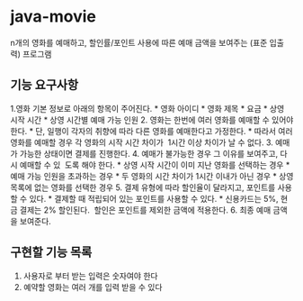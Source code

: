 # java-movie
n개의 영화를 예매하고, 할인률/포인트 사용에 따른 예매 금액을 보여주는 (표준 입출력) 프로그램

## 기능 요구사항
1.영화 기본 정보로 아래의 항목이 주어진다.
    * 영화 아이디
    * 영화 제목 
    * 요금
    * 상영 시작 시간
    * 상영 시간별 예매 가능 인원
2. 영화는 한번에 여러 영화를 예매할 수 있어야 한다.
    * 단, 일행이 각자의 취향에 따라 다른 영화를 예매한다고 가정한다. 
    * 따라서 여러 영화를 예매할 경우 각 영화의 시작 시간 차이가  1시간 이상 차이가 날 수 없다.
3. 예매가 가능한 상태이면 결제를 진행한다.
4. 예매가 불가능한 경우 그 이유를 보여주고, 다시 예매할 수 있  도록 해야 한다.
    * 상영 시작 시간이 이미 지난 영화를 선택하는 경우
    * 예매 가능 인원을 초과하는 경우
    * 두 영화의 시간 차이가 1시간 이내가 아닌 경우 
    * 상영목록에 없는 영화를 선택한 경우
5. 결제 유형에 따라 할인율이 달라지고, 포인트를 사용할 수 있다.
    * 결제할 때 적립되어 있는 포인트를 사용할 수 있다. 
    * 신용카드는 5%, 현금 결제는 2% 할인된다.  할인은 포인트를 제외한 금액에 적용한다.
6. 최종 예매 금액을 보여준다.

## 구현할 기능 목록
1. 사용자로 부터 받는 입력은 숫자여야 한다
2. 예약할 영화는 여러 개를 입력 받을 수 있다
 